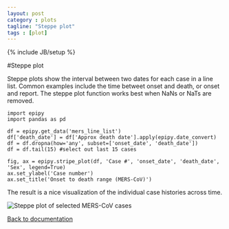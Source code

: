 ```yaml
---
layout: post
category : plots
tagline: "Steppe plot"
tags : [plot]
---
```

{% include JB/setup %}

#Steppe plot

Steppe plots show the interval between two dates for each case in a line list. Common examples include the time betweet onset and death, or onset and report. The steppe plot function works best when NaNs or NaTs are removed.

    import epipy
    import pandas as pd

    df = epipy.get_data('mers_line_list')
    df['death_date'] = df['Approx death date'].apply(epipy.date_convert)
    df = df.dropna(how='any', subset=['onset_date', 'death_date'])
    df = df.tail(15) #select out last 15 cases

    fig, ax = epipy.stripe_plot(df, 'Case #', 'onset_date', 'death_date', 'Sex', legend=True)
    ax.set_ylabel('Case number')
    ax.set_title('Onset to death range (MERS-CoV)')

The result is a nice visualization of the individual case histories across time.

![Steppe plot of selected MERS-CoV cases](http://github.com/cmrivers/epipy/blob/master/figs/steppe_example.png?raw=true)

[Back to documentation](http://cmrivers.github.io/epipy/categories.html)
